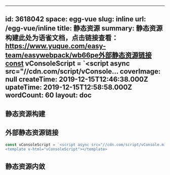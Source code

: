 
---
id: 3618042
space: egg-vue
slug: inline
url: /egg-vue/inline
title: 静态资源
summary: 静态资源构建此处为语雀文档，点击链接查看：https://www.yuque.com/easy-team/easywebpack/wb66pe外部静态资源链接const vConsoleScript = `<script async src="//cdn.com/script/vConsole...
coverImage: null
createTime: 2019-12-15T12:46:38.000Z 
upateTime: 2019-12-15T12:58:58.000Z
wordCount: 60
layout: doc
---

## 静态资源构建




## 外部静态资源链接


```javascript
const vConsoleScript = `<script async src="//cdn.com/script/vConsole.min.js"></script>';  
<template v-html="vConsoleScript"></template>
```


## 静态资源内敛



  